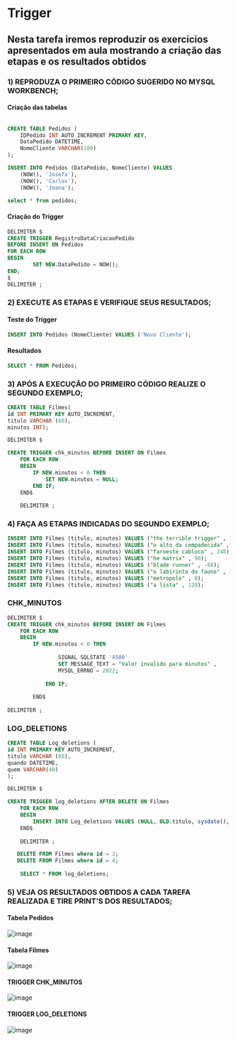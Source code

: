 # Trigger

## Nesta tarefa iremos reproduzir os exercicios apresentados em aula mostrando a criação das etapas e os resultados obtidos 

### 1) REPRODUZA O PRIMEIRO CÓDIGO SUGERIDO NO MYSQL WORKBENCH;
#### Criação das tabelas 
```SQL

CREATE TABLE Pedidos (
    IDPedido INT AUTO_INCREMENT PRIMARY KEY,
    DataPedido DATETIME,
    NomeCliente VARCHAR(100)
);

INSERT INTO Pedidos (DataPedido, NomeCliente) VALUES
    (NOW(), 'Josefa'),
    (NOW(), 'Carlos'),
    (NOW(), 'Joana');

select * from pedidos;
```
#### Criação do Trigger
```SQL
DELIMITER $
CREATE TRIGGER RegistroDataCriacaoPedido
BEFORE INSERT ON Pedidos
FOR EACH ROW 
BEGIN 
		SET NEW.DataPedido = NOW();
END;
$
DELIMITER ;
```
### 2) EXECUTE AS ETAPAS E VERIFIQUE SEUS RESULTADOS;
#### Teste do Trigger 
```SQL
INSERT INTO Pedidos (NomeCliente) VALUES ('Novo Cliente');
```
#### Resultados 
```SQL
SELECT * FROM Pedidos;
```

### 3) APÓS A EXECUÇÃO DO PRIMEIRO CÓDIGO REALIZE O SEGUNDO EXEMPLO;
```SQL
CREATE TABLE Filmes(
id INT PRIMARY KEY AUTO_INCREMENT,
titulo VARCHAR (60),
minutos INT);

DELIMITER $

CREATE TRIGGER chk_minutos BEFORE INSERT ON Filmes 
	FOR EACH ROW 
    BEGIN 
		IF NEW.minutos < 0 THEN 
			SET NEW.minutos = NULL;
		END IF;
	END$
    
    DELIMITER ;
```

### 4) FAÇA AS ETAPAS INDICADAS DO SEGUNDO EXEMPLO;
```SQL
INSERT INTO Filmes (titulo, minutos) VALUES ("the terrible trigger" , 120);
INSERT INTO Filmes (titulo, minutos) VALUES ("o alto da compadecida" , 135);
INSERT INTO Filmes (titulo, minutos) VALUES ("faroeste cabloco" , 240);
INSERT INTO Filmes (titulo, minutos) VALUES ("he matrix" , 90);
INSERT INTO Filmes (titulo, minutos) VALUES ("blade runner" , -88);
INSERT INTO Filmes (titulo, minutos) VALUES ("o labirinto do fauno" , 110);
INSERT INTO Filmes (titulo, minutos) VALUES ("metropole" , 0);
INSERT INTO Filmes (titulo, minutos) VALUES ("a lista" , 120);
```
### CHK_MINUTOS
```SQL
DELIMITER $
CREATE TRIGGER chk_minutos BEFORE INSERT ON Filmes 
	FOR EACH ROW 
    BEGIN 
		IF NEW.minutos < 0 THEN
        
				SIGNAL SQLSTATE '4500'
                SET MESSAGE_TEXT = "Valor invalido para minutos" , 
                MYSQL_ERRNO = 2022; 
			
            END IF;
            
		END$
        
DELIMITER ;
```

### LOG_DELETIONS 
```SQL
CREATE TABLE Log_deletions (
id INT PRIMARY KEY AUTO_INCREMENT,
titulo VARCHAR (60),
quando DATETIME,
quem VARCHAR(40)
);

DELIMITER $

CREATE TRIGGER log_deletions AFTER DELETE ON Filmes
	FOR EACH ROW 
    BEGIN 
		INSERT INTO Log_deletions VALUES (NULL, OLD.titulo, sysdate(), user ());
	END$
    
    DELIMITER ;

   DELETE FROM Filmes where id = 2;
   DELETE FROM Filmes where id = 4;
    
    SELECT * FROM log_deletions;
```

### 5) VEJA OS RESULTADOS OBTIDOS A CADA TAREFA REALIZADA E TIRE PRINT’S DOS RESULTADOS;

#### Tabela Pedidos 
![image](https://github.com/GabrielChagasAlves/Trigger/assets/125607847/da4695aa-9df6-467a-ba07-d87ebd5893bf)

#### Tabela Filmes
![image](https://github.com/GabrielChagasAlves/Trigger/assets/125607847/20385c26-463b-4d1b-94ec-389ab9cedc0a)

#### TRIGGER CHK_MINUTOS
![image](https://github.com/GabrielChagasAlves/Trigger/assets/125607847/b0aae12c-e1da-41e1-b4c7-81dae3a5ac83)

#### TRIGGER LOG_DELETIONS
![image](https://github.com/GabrielChagasAlves/Trigger/assets/125607847/6d908503-54e3-4aeb-98bc-7e159d15b2e6)



